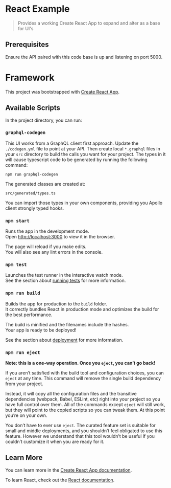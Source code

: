 # React Example

> Provides a working Create React App to expand and alter as a base for UI's

## Prerequisites

Ensure the API paired with this code base is up and listening on port 5000.

# Framework

This project was bootstrapped with [Create React App](https://github.com/facebook/create-react-app).

## Available Scripts

In the project directory, you can run:

### `graphql-codegen`

This UI works from a GraphQL client first approach.
Update the `./codegen.yml` file to point at your API.
Then create local `*.graphql` files in your `src` directory
to build the calls you want for your project.
The types in it will cause typescript code to be generated
by running the following command:

```
npm run graphql-codegen
```

The generated classes are created at:

```
src/generated/types.ts
```

You can import those types in your own components,
providing you Apollo client strongly typed hooks.

### `npm start`

Runs the app in the development mode.<br />
Open [http://localhost:3000](http://localhost:3000) to view it in the browser.

The page will reload if you make edits.<br />
You will also see any lint errors in the console.

### `npm test`

Launches the test runner in the interactive watch mode.<br />
See the section about [running tests](https://facebook.github.io/create-react-app/docs/running-tests) for more information.

### `npm run build`

Builds the app for production to the `build` folder.<br />
It correctly bundles React in production mode and optimizes the build for the best performance.

The build is minified and the filenames include the hashes.<br />
Your app is ready to be deployed!

See the section about [deployment](https://facebook.github.io/create-react-app/docs/deployment) for more information.

### `npm run eject`

**Note: this is a one-way operation. Once you `eject`, you can’t go back!**

If you aren’t satisfied with the build tool and configuration choices, you can `eject` at any time. This command will remove the single build dependency from your project.

Instead, it will copy all the configuration files and the transitive dependencies (webpack, Babel, ESLint, etc) right into your project so you have full control over them. All of the commands except `eject` will still work, but they will point to the copied scripts so you can tweak them. At this point you’re on your own.

You don’t have to ever use `eject`. The curated feature set is suitable for small and middle deployments, and you shouldn’t feel obligated to use this feature. However we understand that this tool wouldn’t be useful if you couldn’t customize it when you are ready for it.

## Learn More

You can learn more in the [Create React App documentation](https://facebook.github.io/create-react-app/docs/getting-started).

To learn React, check out the [React documentation](https://reactjs.org/).

